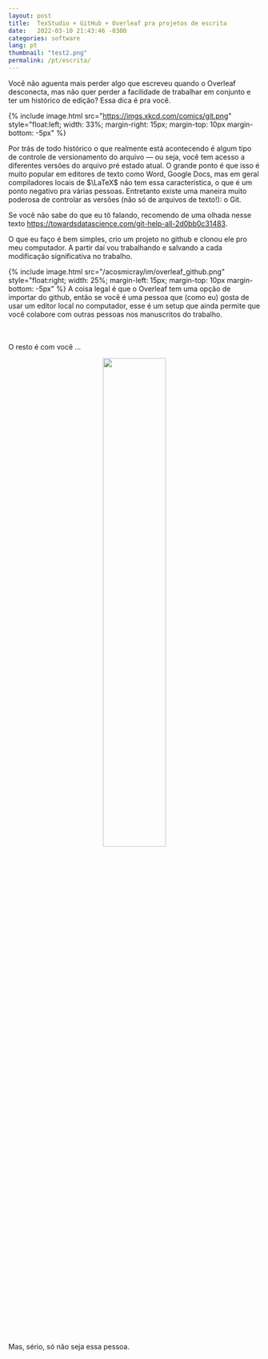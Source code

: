 ```yaml
---
layout: post
title:  TexStudio + GitHub + Overleaf pra projetos de escrita
date:   2022-03-10 21:43:46 -0300
categories: software
lang: pt
thumbnail: "test2.png"
permalink: /pt/escrita/
---
```


Você não aguenta mais perder algo que escreveu quando o Overleaf desconecta, mas não quer perder a facilidade de trabalhar em conjunto e ter um histórico de edição? Essa dica é pra você.

{% include image.html src="https://imgs.xkcd.com/comics/git.png" style="float:left; width: 33%; margin-right: 15px; margin-top: 10px margin-bottom: -5px"   %}

Por trás de todo histórico o que realmente está acontecendo é algum tipo de controle de versionamento do arquivo — ou seja, você tem acesso a diferentes versões do arquivo pré estado atual. O grande ponto é que isso é muito popular em editores de texto como Word, Google Docs, mas em geral compiladores locais de $\LaTeX$ não tem essa característica, o que é um ponto negativo pra várias pessoas. Entretanto existe uma maneira muito poderosa de controlar as versões (não só de arquivos de texto!): o Git.


Se você não sabe do que eu tô falando, recomendo de uma olhada nesse texto https://towardsdatascience.com/git-help-all-2d0bb0c31483.

O que eu faço é bem simples, crio um projeto no github e clonou ele pro meu computador. A partir daí vou trabalhando e salvando a cada modificação significativa no trabalho.

{% include image.html src="/acosmicray/im/overleaf_github.png" style="float:right; width: 25%; margin-left: 15px; margin-top: 10px margin-bottom: -5px"   %}
A coisa legal é que o Overleaf tem uma opção de importar do github, então se você é uma pessoa que (como eu) gosta de usar um editor local no computador, esse é um setup que ainda permite que você colabore com outras pessoas nos manuscritos do trabalho.\
<br>
<br>

O resto é com você ...

<p style="text-align: center">
<img src="https://imgs.xkcd.com/comics/git_commit.png" style="width: 50%" caption="">
</p>

Mas, sério, só não seja essa pessoa.
